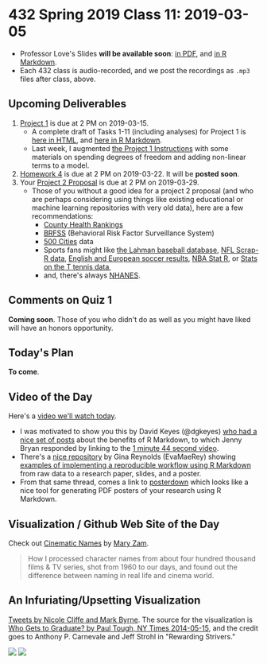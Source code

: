 # 432 Spring 2019 Class 11: 2019-03-05

- Professor Love's Slides **will be available soon**: [in PDF](https://github.com/THOMASELOVE/2019-432/blob/master/slides/class11/432_2019_slides11.pdf), and [in R Markdown](https://github.com/THOMASELOVE/2019-432/blob/master/slides/class11/432_2019_slides11.Rmd). 
- Each 432 class is audio-recorded, and we post the recordings as `.mp3` files after class, above.

## Upcoming Deliverables

1. [Project 1](https://github.com/THOMASELOVE/2019-432/tree/master/projects/project1) is due at 2 PM on 2019-03-15.
    - A complete draft of Tasks 1-11 (including analyses) for Project 1 is [here in HTML](http://rpubs.com/TELOVE/project1_demo_2019-432), and [here in R Markdown](https://github.com/THOMASELOVE/2019-432/blob/master/projects/project1-demo/432_2019_project1_demo_full_draft.Rmd).
    - Last week, I augmented [the Project 1 Instructions](https://github.com/THOMASELOVE/2019-432/tree/master/projects/project1) with some materials on spending degrees of freedom and adding non-linear terms to a model.
2. [Homework 4](https://github.com/THOMASELOVE/2019-432/tree/master/homework) is due at 2 PM on 2019-03-22. It will be **posted soon**.
3. Your [Project 2 Proposal](https://github.com/THOMASELOVE/2019-432/tree/master/projects) is due at 2 PM on 2019-03-29. 
    - Those of you without a good idea for a project 2 proposal (and who are perhaps considering using things like existing educational or machine learning repositories with very old data), here are a few recommendations:
        - [County Health Rankings](http://www.countyhealthrankings.org/explore-health-rankings/rankings-data-documentation)
        - [BRFSS](https://www.cdc.gov/brfss/index.html) (Behavioral Risk Factor Surveillance System)
        - [500 Cities](https://www.cdc.gov/500cities/index.htm) data
        - Sports fans might like [the Lahman baseball database](https://www.rdocumentation.org/packages/Lahman/versions/6.0-0), [NFL Scrap-R data](https://github.com/ryurko/nflscrapR-data/tree/master/games_data/regular_season), [English and European soccer results](https://github.com/jalapic/engsoccerdata), [NBA Stat R](https://github.com/abresler/nbastatR), or [Stats on the T tennis data](https://github.com/skoval/deuce),
        - and, there's always [NHANES](https://www.cdc.gov/nchs/nhanes/index.htm).

## Comments on Quiz 1

**Coming soon**. Those of you who didn't do as well as you might have liked will have an honors opportunity.

## Today's Plan

**To come**.

## Video of the Day

Here's a [video we'll watch today](https://www.youtube.com/watch?time_continue=1&v=s3JldKoA0zw). 

- I was motivated to show you this by David Keyes (@dgkeyes) [who had a nice set of posts](https://twitter.com/dgkeyes/status/1101554699566641152) about the benefits of R Markdown, to which Jenny Bryan responded by linking to the [1 minute 44 second video](https://www.youtube.com/watch?time_continue=1&v=s3JldKoA0zw).
- There's a [nice repository](https://github.com/EvaMaeRey/from_raw_data_to_paper_and_presentation) by Gina Reynolds (EvaMaeRey) showing [examples of implementing a reproducible workflow using R Markdown](https://github.com/EvaMaeRey/from_raw_data_to_paper_and_presentation) from raw data to a research paper, slides, and a poster.
- From that same thread, comes a link to [posterdown](https://github.com/brentthorne/posterdown) which looks like a nice tool for generating PDF posters of your research using R Markdown.

## Visualization / Github Web Site of the Day 

Check out [Cinematic Names](https://maryzam.github.io/movie-names/?utm_source=digg&utm_medium=email) by [Mary Zam](https://twitter.com/MaryZamCode). 

> How I processed character names from about four hundred thousand films & TV series, shot from 1960 to our days, and found out the difference between naming in real life and cinema world.

## An Infuriating/Upsetting Visualization

[Tweets by Nicole Cliffe and Mark Byrne](https://twitter.com/markwby/status/1101695099283668998). The source for the visualization is [Who Gets to Graduate? by Paul Tough, NY Times 2014-05-15](https://www.nytimes.com/2014/05/18/magazine/who-gets-to-graduate.html), and the credit goes to Anthony P. Carnevale and Jeff Strohl in "Rewarding Strivers."

![](https://github.com/THOMASELOVE/2019-432/blob/master/slides/class11/figures/byrne-tw.PNG)
![](https://github.com/THOMASELOVE/2019-432/blob/master/slides/class11/figures/byrne-tw2.PNG)

